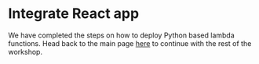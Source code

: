 # Integrate React app

We have completed the steps on how to deploy Python based lambda functions. Head back to the main page [here](README.md) to continue with the rest of the workshop.